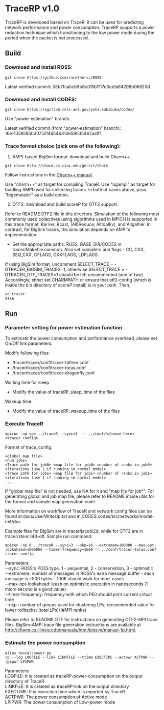 # TraceRP v1.0

TraceRP is developed based on TraceR, it can be used for predicting network performance and power consumption.
TraceRP supports a power reduction technique which transitioning to the low power mode during the period when the packet is not processed.


## Build

### Download and install ROSS:

```
git clone https://github.com/carothersc/ROSS
```
Latest verified commit: 53b7fcabcb9b8c015b1f17e3ce1a94298b06920d

### Download and install CODES:

```
git clone https://xgitlab.cels.anl.gov/yuta.kakibuka/codes/
```
Use "power-estimation" branch.

Latest verified commit (from "power-estimation" branch): 16e110585850d0752f4654631d8595d5462aa1f1

### Trace format choice (pick one of the following): 

1) AMPI-based BigSim format: download and build Charm++.

```
git clone http://charm.cs.uiuc.edu/gerrit/charm
```

Follow instructions in the [Charm++ manual](http://charm.cs.illinois.edu/manuals/html/charm++/A.html). 

Use "charm++" as target for compiling TraceR.
Use "bgampi" as target for buidling AMPI used for collecting traces.
In both of cases above, pass "bigemulator" as a build option.

2) OTF2: download and build scoreP for OTF2 support.

Refer to README.OTF2 file in this directory. Simulation of the following most
commonly used collectives using algorithms used in MPICH is supported in this
trace format: Barrier, Bcast, (All)Reduce, Alltoall(v), and Allgather. In
contrast, for BigSim traces, the simulation depends on AMPI's implementation.

* Set the appropriate paths: ROSS, BASE_DIR/CODES in tracer/Makefile.common.
Also set compilers and flags - CC, CXX, SEQ_CXX, CFLAGS, CXXFLAGS, LDFLAGS. 

If using BigSim format, uncomment SELECT_TRACE = -DTRACER_BIGSIM_TRACES=1,
otherwise SELECT_TRACE = -DTRACER_OTF_TRACES=1 should be left uncommented (one of
two). Accordingly, either set CHARMPATH or ensure that otf2-config (which is 
inside the bin directory of scoreP install) is in your path. Then,
```
cd tracer
make
```

## Run

### Parameter setting for power estimation function

To estimate the power consumption and performance overhead, please set On/Off link parameters.

Modify following files:

- /tracer/tracer/conf/tracer-fattree.conf
- /tracer/tracer/conf/tracer-torus.conf
- /tracer/tracer/conf/tracer-dragonfly.conf

Waiting time for sleep

- Modify the value of traceRP_sleep_time of the files

Wakeup time

- Modify the value of traceRP_wakeup_time of the files

### Execute TraceR

```
mpirun -np <p> ../traceR --sync=3  -- ../conf/<choose here> <tracer_config>
```

Format of trace_config:
```
<global map file>
<num jobs>
<Trace path for job0> <map file for job0> <number of ranks in job0> <iterations (use 1 if running in normal mode)>
<Trace path for job1> <map file for job1> <number of ranks in job1> <iterations (use 1 if running in normal mode)>
...
```
If "global map file" is not needed, use NA for it and "map file for job*".
For generating  global and job map file, please refer to README inside
utils for the format and sample map generation code.

More information on workflow of TraceR and network config files can be found at
docs/UserWriteUp.txt and in CODES:codes/src/networks/model-net/doc

Example files for BigSim are in tracer/jacobi2d, while for OTF2 are in tracer/stencil4d-otf. Sample run command:
```
mpirun -np 8 ../traceR --sync=3 --nkp=16 --extramem=100000 --max-opt-lookahead=1000000 --timer-frequency=1000 -- ../conf/tracer-torus.conf tracer_config
```

Parameters:   
--sync: ROSS's PDES type. 1 - sequential, 2 - conservation, 3 - optimistic  
--extramem: number of messages in ROSS's extra message buffer - each message is ~500 bytes - 100K should work for most cases  
--max-opt-lookahead: leash on optimisitc execution in nanoseconds (1 micro second is a good value)  
--timer-frequency: frequency with which PE0 should print current virtual time  
--nkp : number of groups used for clustering LPs; recommended value for lower rollbacks: (total LPs)/(#MPI ranks) 

Please refer to README.OTF for instructions on generating OTF2-MPI trace files.
BigSim-AMPI trace file generation instructions are available at
http://charm.cs.illinois.edu/manuals/html/bigsim/manual-1p.html.


### Estimate the power consumption

```
alias rp=calcpower.py
rp --log LOGFILE --link LINKFILE --ttime EXECTIME --actpwr ACTPWR --lpipwr LPIPWR
```

Parameters:   
LOGFILE: It is created as traceRP-power-consumption on the output directory of TraceR  
LINKFILE: It is created as traceRP-link on the output directory  
EXECTIME: It is execution time which is reported by TraceR  
ACTPWR: The power consumption of Active mode  
LPIPWR: The power consumption of Low-power mode  
